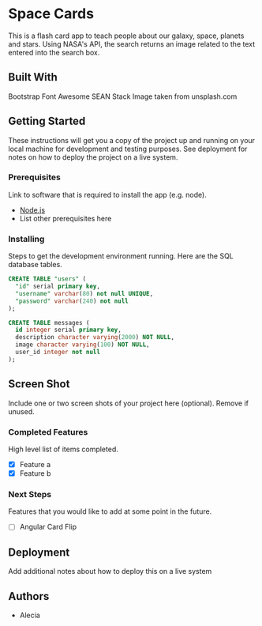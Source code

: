 # Space Cards

This is a flash card app to teach people about our galaxy, space, planets and stars. Using NASA's API, the search returns an image related to the text entered into the search box.

## Built With

Bootstrap
Font Awesome
SEAN Stack
Image taken from unsplash.com

## Getting Started

These instructions will get you a copy of the project up and running on your local machine for development and testing purposes. See deployment for notes on how to deploy the project on a live system.

### Prerequisites

Link to software that is required to install the app (e.g. node).

- [Node.js](https://nodejs.org/en/)
- List other prerequisites here


### Installing

Steps to get the development environment running. Here are the SQL database tables.

```sql
CREATE TABLE "users" (
  "id" serial primary key,
  "username" varchar(80) not null UNIQUE,
  "password" varchar(240) not null
);

CREATE TABLE messages (
  id integer serial primary key,
  description character varying(2000) NOT NULL,
  image character varying(100) NOT NULL,
  user_id integer not null
);
```

## Screen Shot

Include one or two screen shots of your project here (optional). Remove if unused.


### Completed Features

High level list of items completed.

- [x] Feature a
- [x] Feature b

### Next Steps

Features that you would like to add at some point in the future.

- [ ] Angular Card Flip

## Deployment

Add additional notes about how to deploy this on a live system

## Authors

* Alecia
